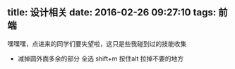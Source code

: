 title: 设计相关
date: 2016-02-26 09:27:10
tags: 前端
---

嘿嘿嘿，点进来的同学们要失望啦，这只是些我碰到过的技能收集
- 减掉圆外面多余的部分 
    全选 shift+m 按住alt 拉掉不要的地方
